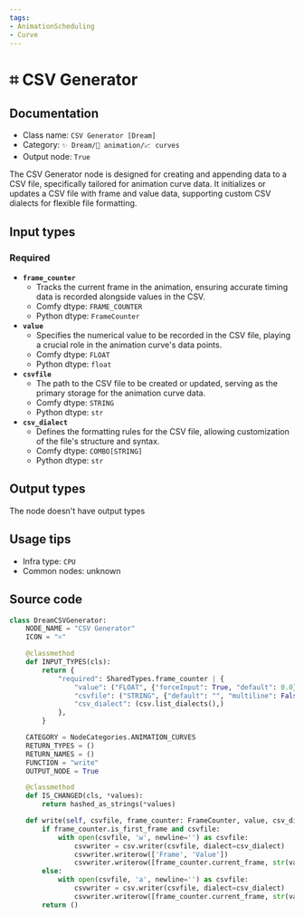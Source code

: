 ```yaml
---
tags:
- AnimationScheduling
- Curve
---
```


# ⌗ CSV Generator
## Documentation
- Class name: `CSV Generator [Dream]`
- Category: `✨ Dream/🎥 animation/📈 curves`
- Output node: `True`

The CSV Generator node is designed for creating and appending data to a CSV file, specifically tailored for animation curve data. It initializes or updates a CSV file with frame and value data, supporting custom CSV dialects for flexible file formatting.
## Input types
### Required
- **`frame_counter`**
    - Tracks the current frame in the animation, ensuring accurate timing data is recorded alongside values in the CSV.
    - Comfy dtype: `FRAME_COUNTER`
    - Python dtype: `FrameCounter`
- **`value`**
    - Specifies the numerical value to be recorded in the CSV file, playing a crucial role in the animation curve's data points.
    - Comfy dtype: `FLOAT`
    - Python dtype: `float`
- **`csvfile`**
    - The path to the CSV file to be created or updated, serving as the primary storage for the animation curve data.
    - Comfy dtype: `STRING`
    - Python dtype: `str`
- **`csv_dialect`**
    - Defines the formatting rules for the CSV file, allowing customization of the file's structure and syntax.
    - Comfy dtype: `COMBO[STRING]`
    - Python dtype: `str`
## Output types
The node doesn't have output types
## Usage tips
- Infra type: `CPU`
- Common nodes: unknown


## Source code
```python
class DreamCSVGenerator:
    NODE_NAME = "CSV Generator"
    ICON = "⌗"

    @classmethod
    def INPUT_TYPES(cls):
        return {
            "required": SharedTypes.frame_counter | {
                "value": ("FLOAT", {"forceInput": True, "default": 0.0}),
                "csvfile": ("STRING", {"default": "", "multiline": False}),
                "csv_dialect": (csv.list_dialects(),)
            },
        }

    CATEGORY = NodeCategories.ANIMATION_CURVES
    RETURN_TYPES = ()
    RETURN_NAMES = ()
    FUNCTION = "write"
    OUTPUT_NODE = True

    @classmethod
    def IS_CHANGED(cls, *values):
        return hashed_as_strings(*values)

    def write(self, csvfile, frame_counter: FrameCounter, value, csv_dialect):
        if frame_counter.is_first_frame and csvfile:
            with open(csvfile, 'w', newline='') as csvfile:
                csvwriter = csv.writer(csvfile, dialect=csv_dialect)
                csvwriter.writerow(['Frame', 'Value'])
                csvwriter.writerow([frame_counter.current_frame, str(value)])
        else:
            with open(csvfile, 'a', newline='') as csvfile:
                csvwriter = csv.writer(csvfile, dialect=csv_dialect)
                csvwriter.writerow([frame_counter.current_frame, str(value)])
        return ()

```
